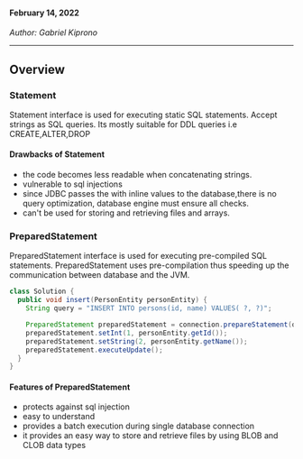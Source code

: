 #### February 14, 2022

*Author: Gabriel Kiprono*

---

## Overview
### Statement
<p>
Statement interface is used for executing static SQL statements. Accept strings as SQL queries. Its mostly suitable for 
DDL queries i.e CREATE,ALTER,DROP
</p>

#### Drawbacks of Statement

- the code becomes less readable when concatenating strings.
- vulnerable to sql injections
- since JDBC passes the with inline values to the database,there is no query optimization, database engine must ensure
  all checks.
- can't be used for storing and retrieving files and arrays.

### PreparedStatement
<p>
PreparedStatement interface is used for executing pre-compiled SQL statements. PreparedStatement uses pre-compilation 
thus speeding up the communication between database and the JVM.
</p>

```java
class Solution {
  public void insert(PersonEntity personEntity) {
    String query = "INSERT INTO persons(id, name) VALUES( ?, ?)";

    PreparedStatement preparedStatement = connection.prepareStatement(query);
    preparedStatement.setInt(1, personEntity.getId());
    preparedStatement.setString(2, personEntity.getName());
    preparedStatement.executeUpdate();
  }
}
```

#### Features of PreparedStatement
- protects against sql injection
- easy to understand
- provides a batch execution during single database connection
- it provides an easy way to store and retrieve files by using BLOB and CLOB data types
